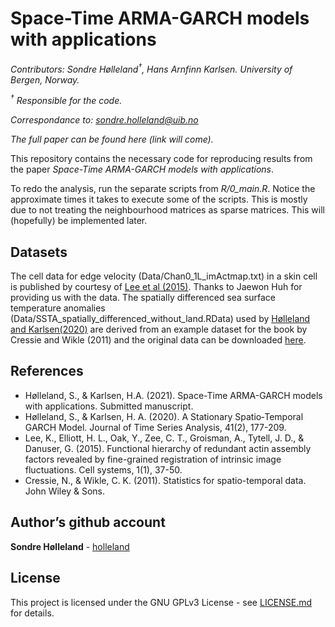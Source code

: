 Space-Time ARMA-GARCH models with applications
================

*Contributors: Sondre Hølleland<sup>†</sup>, Hans Arnfinn Karlsen.
University of Bergen, Norway.*

*<sup>†</sup> Responsible for the code.*

*Correspondance to: <sondre.holleland@uib.no>*

*The full paper can be found here (link will come).*

This repository contains the necessary code for reproducing results from
the paper *Space-Time ARMA-GARCH models with applications*.

To redo the analysis, run the separate scripts from *R/0\_main.R*.
Notice the approximate times it takes to execute some of the scripts.
This is mostly due to not treating the neighbourhood matrices as sparse
matrices. This will (hopefully) be implemented later.

## Datasets

The cell data for edge velocity (Data/Chan0\_1L\_imActmap.txt) in a skin
cell is published by courtesy of [Lee et al
(2015)](https://doi.org/10.1016/j.cels.2015.07.001). Thanks to Jaewon
Huh for providing us with the data. The spatially differenced sea
surface temperature anomalies
(Data/SSTA\_spatially\_differenced\_without\_land.RData) used by
[Hølleland and Karlsen(2020)](https://doi.org/10.1111/jtsa.12498) are
derived from an example dataset for the book by Cressie and Wikle (2011)
and the original data can be downloaded
[here](ftp://ftp.wiley.com/public/sci_tech_med/spatio_temporal_data).

## References

-   Hølleland, S., & Karlsen, H.A. (2021). Space-Time ARMA-GARCH models
    with applications. Submitted manuscript.  
-   Hølleland, S., & Karlsen, H. A. (2020). A Stationary Spatio‐Temporal
    GARCH Model. Journal of Time Series Analysis, 41(2), 177-209.
-   Lee, K., Elliott, H. L., Oak, Y., Zee, C. T., Groisman, A.,
    Tytell, J. D., & Danuser, G. (2015). Functional hierarchy of
    redundant actin assembly factors revealed by fine-grained
    registration of intrinsic image fluctuations. Cell systems, 1(1),
    37-50.
-   Cressie, N., & Wikle, C. K. (2011). Statistics for spatio-temporal
    data. John Wiley & Sons.

## Author’s github account

**Sondre Hølleland** - [holleland](https://github.com/holleland)

## License

This project is licensed under the GNU GPLv3 License - see
[LICENSE.md](LICENSE.md) for details.
